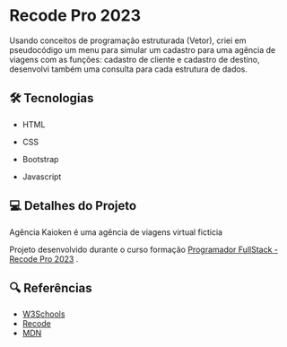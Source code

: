 
# Recode Pro 2023

Usando conceitos de programação estruturada (Vetor), criei em pseudocódigo um menu para simular um cadastro para uma agência de viagens com as funções: cadastro de cliente e cadastro de destino, desenvolvi também uma 
consulta para cada estrutura de dados. 



## 🛠 Tecnologias 

- HTML

- CSS

- Bootstrap

- Javascript



## 💻 Detalhes do Projeto



Agência Kaioken é uma agência de viagens virtual ficticia 

Projeto desenvolvido durante o curso formação [Programador FullStack - Recode Pro 2023](https://recodepro.org.br/) .


## 🔍 Referências

- [W3Schools](https://www.w3schools.com/)
- [Recode](https://recodepro.org.br/)
- [MDN](https://developer.mozilla.org/pt-BR/docs/Web)






